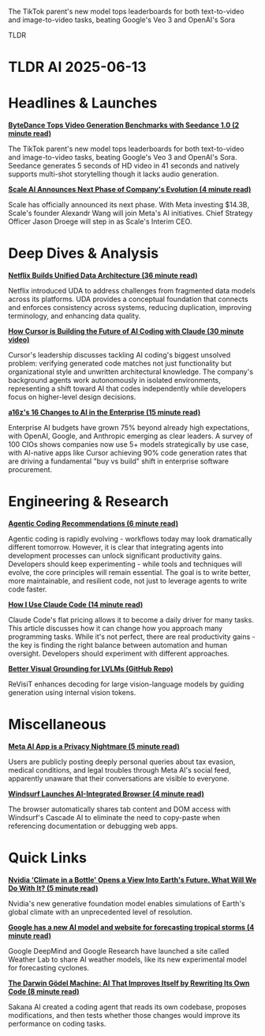 The TikTok parent's new model tops leaderboards for both text-to-video and image-to-video tasks, beating Google's Veo 3 and OpenAI's Sora

TLDR

# TLDR AI 2025-06-13

# Headlines & Launches

[**ByteDance Tops Video Generation Benchmarks with Seedance 1.0 (2 minute read)**](https://seed.bytedance.com/en/seedance?utm_source=tldrai)

The TikTok parent's new model tops leaderboards for both text-to-video and image-to-video tasks, beating Google's Veo 3 and OpenAI's Sora. Seedance generates 5 seconds of HD video in 41 seconds and natively supports multi-shot storytelling though it lacks audio generation.

[**Scale AI Announces Next Phase of Company's Evolution (4 minute read)**](https://www.cnbc.com/2025/06/12/scale-ai-founder-wang-announces-exit-for-meta-part-of-14-billion-deal.html?utm_source=tldrai)

Scale has officially announced its next phase. With Meta investing $14.3B, Scale's founder Alexandr Wang will join Meta's AI initiatives. Chief Strategy Officer Jason Droege will step in as Scale's Interim CEO.

# Deep Dives & Analysis

[**Netflix Builds Unified Data Architecture (36 minute read)**](https://netflixtechblog.com/uda-unified-data-architecture-6a6aee261d8d?utm_source=tldrai)

Netflix introduced UDA to address challenges from fragmented data models across its platforms. UDA provides a conceptual foundation that connects and enforces consistency across systems, reducing duplication, improving terminology, and enhancing data quality.

[**How Cursor is Building the Future of AI Coding with Claude (30 minute video)**](https://www.youtube.com/watch?v=BGgsoIgbT_Y&utm_source=tldrai)

Cursor's leadership discusses tackling AI coding's biggest unsolved problem: verifying generated code matches not just functionality but organizational style and unwritten architectural knowledge. The company's background agents work autonomously in isolated environments, representing a shift toward AI that codes independently while developers focus on higher-level design decisions.

[**a16z's 16 Changes to AI in the Enterprise (15 minute read)**](https://a16z.com/ai-enterprise-2025/?utm_source=tldrai)

Enterprise AI budgets have grown 75% beyond already high expectations, with OpenAI, Google, and Anthropic emerging as clear leaders. A survey of 100 CIOs shows companies now use 5+ models strategically by use case, with AI-native apps like Cursor achieving 90% code generation rates that are driving a fundamental "buy vs build" shift in enterprise software procurement.

# Engineering & Research

[**Agentic Coding Recommendations (6 minute read)**](https://lucumr.pocoo.org/2025/6/12/agentic-coding/?utm_source=tldrai)

Agentic coding is rapidly evolving - workflows today may look dramatically different tomorrow. However, it is clear that integrating agents into development processes can unlock significant productivity gains. Developers should keep experimenting - while tools and techniques will evolve, the core principles will remain essential. The goal is to write better, more maintainable, and resilient code, not just to leverage agents to write code faster.

[**How I Use Claude Code (14 minute read)**](https://spiess.dev/blog/how-i-use-claude-code?utm_source=tldrai)

Claude Code's flat pricing allows it to become a daily driver for many tasks. This article discusses how it can change how you approach many programming tasks. While it's not perfect, there are real productivity gains - the key is finding the right balance between automation and human oversight. Developers should experiment with different approaches.

[**Better Visual Grounding for LVLMs (GitHub Repo)**](https://github.com/bscho333/ReVisiT?utm_source=tldrai)

ReVisiT enhances decoding for large vision-language models by guiding generation using internal vision tokens.

# Miscellaneous

[**Meta AI App is a Privacy Nightmare (5 minute read)**](https://techcrunch.com/2025/06/12/the-meta-ai-app-is-a-privacy-disaster/?utm_source=tldrai)

Users are publicly posting deeply personal queries about tax evasion, medical conditions, and legal troubles through Meta AI's social feed, apparently unaware that their conversations are visible to everyone.

[**Windsurf Launches AI-Integrated Browser (4 minute read)**](https://windsurf.com/blog/windsurf-wave-10-browser?utm_source=tldrai)

The browser automatically shares tab content and DOM access with Windsurf's Cascade AI to eliminate the need to copy-paste when referencing documentation or debugging web apps.

# Quick Links

[**Nvidia ‘Climate in a Bottle' Opens a View Into Earth's Future. What Will We Do With It? (5 minute read)**](https://links.tldrnewsletter.com/rF2RF8)

Nvidia's new generative foundation model enables simulations of Earth's global climate with an unprecedented level of resolution.

[**Google has a new AI model and website for forecasting tropical storms (4 minute read)**](https://www.theverge.com/news/685820/google-ai-forecast-typhoon-hurricane-tropical-storm?utm_source=tldrai)

Google DeepMind and Google Research have launched a site called Weather Lab to share AI weather models, like its new experimental model for forecasting cyclones.

[**The Darwin Gödel Machine: AI That Improves Itself by Rewriting Its Own Code (8 minute read)**](https://sakana.ai/dgm/?utm_source=tldrai)

Sakana AI created a coding agent that reads its own codebase, proposes modifications, and then tests whether those changes would improve its performance on coding tasks.